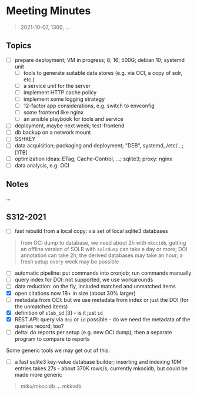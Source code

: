 # Meeting Minutes

> 2021-10-07, 1300, ...

## Topics

* [ ] prepare deployment; VM in progress; 8; 16; 500G; debian 10; systemd unit
    * [ ] tools to generate suitable data stores (e.g. via OCI, a copy of solr, etc.)
    * [ ] a service unit for the server
    * [ ] implement HTTP cache policy
    * [ ] implement some logging strategy
    * [ ] 12-factor app considerations, e.g. switch to envconfig
    * [ ] some frontend like nginx
    * [ ] an ansible playbook for tools and service
* [ ] deployment, maybe next week; test-frontend
* [ ] db backup on a network mount
* [ ] SSHKEY
* [ ] data acquisition; packaging and deployment; "DEB", systemd, /etc/...; [1TB]
* [ ] optimization ideas: ETag, Cache-Control, ...; sqlite3; proxy: nginx
* [ ] data analysis, e.g. OCI

## Notes

...

## S312-2021

* [ ] fast rebuild from a local copy: via set of local sqlite3 databases

> from OCI dump to database, we need about 2h with `mkocidb`, getting an
> offline version of SOLR with `solrdump` can take a day or more; DOI
> annotation can take 2h; the derived databases may take an hour; a fresh setup
> every week may be possible

* [ ] automatic pipeline: put commands into cronjob; run commands manually
* [ ] query index for DOI: not supported, we use workarounds
* [ ] data reduction: on the fly, included matched and unmatched items
* [x] open citations now 1B+ in size (about 30% larger)
* [ ] metadata from OCI: but we use metadata from index or just the DOI (for the unmatched items)
* [x] definition of `slub_id` [3] - is it just `id`
* [x] REST API: query via `doi` or `id` possible - do we need the metadata of the queries record, too?
* [ ] delta: do reports per setup (e.g. new OCI dump), then a separate program to compare to reports

Some generic tools we may get out of this:

* [ ] a fast sqlite3 key-value database builder; inserting and indexing 10M entries takes
      27s - about 370K rows/s; currently mkocidb, but could be made more generic

> miku/mkocidb ... mkkvdb
